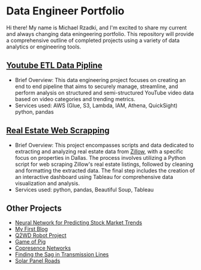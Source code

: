 # Data Engineer Portfolio
Hi there! My name is Michael Rzadki, and I'm excited to share my current and always changing data eningeering portfolio. This repository will provide a comprehensive outline of completed projects using a variety of data analytics or engineering tools.

## [Youtube ETL Data Pipline](https://github.com/MichaelRzadki/youtube-dataengineering-project/blob/master/README.md)
- Brief Overview: This data engineering project focuses on creating an end to end pipeline that aims to securely manage, streamline, and perform analysis on structured and semi-structured YouTube video data based on video categories and trending metrics.
- Services used: AWS (Glue, S3, Lambda, IAM, Athena, QuickSight) python, pandas

## [Real Estate Web Scrapping](https://github.com/MichaelRzadki/zillow_web_scrapping/blob/master/README.md)
- Brief Overview: This project encompasses scripts and data dedicated to extracting and analyzing real estate data from [Zillow](https://www.zillow.com/dallas-tx/fsbo/), with a specific focus on properties in Dallas. The process involves utilizing a Python script for web scraping Zillow's real estate listings, followed by cleaning and formatting the extracted data. The final step includes the creation of an interactive dashboard using Tableau for comprehensive data visualization and analysis.
- Services used: python, pandas, Beautiful Soup, Tableau

## Other Projects
 - [Neural Network for Predicting Stock Market Trends](https://github.com/MichaelRzadki/Neural-Network-for-Predicting-Stock-Market-Trends)
 - [My First Blog](https://github.com/MichaelRzadki/my-first-blog)
 - [Q2WD Robot Project](https://github.com/MichaelRzadki/Q2WD-Robot-Project)
 - [Game of Pig](https://github.com/MichaelRzadki/Game-of-Pig)
 - [Copresence Networks](https://github.com/MichaelRzadki/Copresence-Networks)
 - [Finding the Sag in Transmission Lines](https://github.com/MichaelRzadki/Finding-the-Sag-in-Transmission-Lines)
 - [Solar Panel Roads](https://github.com/MichaelRzadki/Solar-Panel-Roads)
